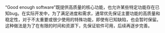 “Good enough software”既提供高质量的核心功能，也允许某些特定功能存在已知bug。在实际开发中，为了满足进度和需求，通常优先保证主要功能的高质量和稳定性，对于不太重要或很少使用的特殊功能，即使有已知缺陷，也会暂时保留。这种做法是为了在有限的时间和资源下，先保证软件可用，后续再逐步完善。